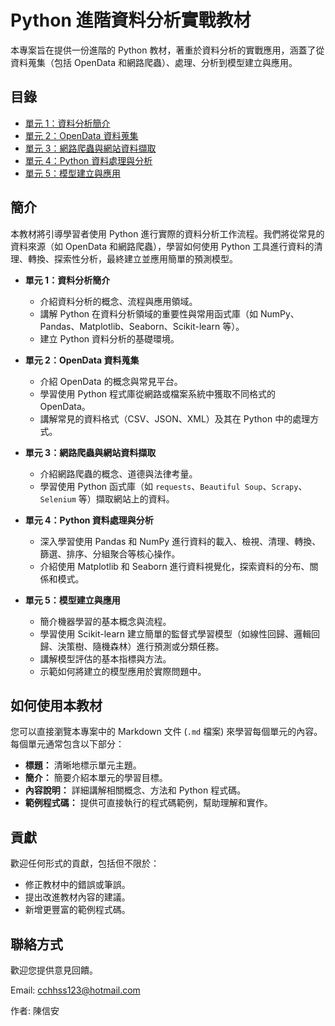 # Python 進階資料分析實戰教材

本專案旨在提供一份進階的 Python 教材，著重於資料分析的實戰應用，涵蓋了從資料蒐集（包括 OpenData 和網路爬蟲）、處理、分析到模型建立與應用。

## 目錄

* [單元 1：資料分析簡介](unit1_data_analysis_intro.md)
* [單元 2：OpenData 資料蒐集](unit2_opendata_collection.md)
* [單元 3：網路爬蟲與網站資料擷取](unit3_web_scraping.md)
* [單元 4：Python 資料處理與分析](unit4_data_processing_analysis.md)
* [單元 5：模型建立與應用](unit5_model_building_application.md)

## 簡介

本教材將引導學習者使用 Python 進行實際的資料分析工作流程。我們將從常見的資料來源（如 OpenData 和網路爬蟲），學習如何使用 Python 工具進行資料的清理、轉換、探索性分析，最終建立並應用簡單的預測模型。

* **單元 1：資料分析簡介**
    * 介紹資料分析的概念、流程與應用領域。
    * 講解 Python 在資料分析領域的重要性與常用函式庫（如 NumPy、Pandas、Matplotlib、Seaborn、Scikit-learn 等）。
    * 建立 Python 資料分析的基礎環境。

* **單元 2：OpenData 資料蒐集**
    * 介紹 OpenData 的概念與常見平台。
    * 學習使用 Python 程式庫從網路或檔案系統中獲取不同格式的 OpenData。
    * 講解常見的資料格式（CSV、JSON、XML）及其在 Python 中的處理方式。

* **單元 3：網路爬蟲與網站資料擷取**
    * 介紹網路爬蟲的概念、道德與法律考量。
    * 學習使用 Python 函式庫（如 `requests`、`Beautiful Soup`、`Scrapy`、`Selenium` 等）擷取網站上的資料。

* **單元 4：Python 資料處理與分析**
    * 深入學習使用 Pandas 和 NumPy 進行資料的載入、檢視、清理、轉換、篩選、排序、分組聚合等核心操作。
    * 介紹使用 Matplotlib 和 Seaborn 進行資料視覺化，探索資料的分布、關係和模式。

* **單元 5：模型建立與應用**
    * 簡介機器學習的基本概念與流程。
    * 學習使用 Scikit-learn 建立簡單的監督式學習模型（如線性回歸、邏輯回歸、決策樹、隨機森林）進行預測或分類任務。
    * 講解模型評估的基本指標與方法。
    * 示範如何將建立的模型應用於實際問題中。

## 如何使用本教材

您可以直接瀏覽本專案中的 Markdown 文件 (`.md` 檔案) 來學習每個單元的內容。每個單元通常包含以下部分：

* **標題：** 清晰地標示單元主題。
* **簡介：** 簡要介紹本單元的學習目標。
* **內容說明：** 詳細講解相關概念、方法和 Python 程式碼。
* **範例程式碼：** 提供可直接執行的程式碼範例，幫助理解和實作。


## 貢獻

歡迎任何形式的貢獻，包括但不限於：

* 修正教材中的錯誤或筆誤。
* 提出改進教材內容的建議。
* 新增更豐富的範例程式碼。

## 聯絡方式

歡迎您提供意見回饋。

Email: cchhss123@hotmail.com

作者: 陳信安
